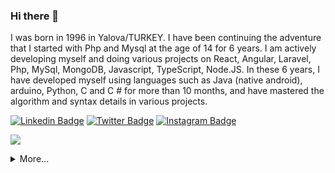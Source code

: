 <!--
**H4Sec/H4Sec** is a ✨ _special_ ✨ repository because its `README.md` (this file) appears on your GitHub profile. -->
### Hi there 👋

I was born in 1996 in Yalova/TURKEY. I have been continuing the adventure that I started with Php and Mysql at the age of 14 for 6 years. I am actively developing myself and doing various projects on React, Angular, Laravel, Php, MySql, MongoDB, Javascript, TypeScript, Node.JS. In these 6 years, I have developed myself using languages ​​such as Java (native android), arduino, Python, C and C # for more than 10 months, and have mastered the algorithm and syntax details in various projects.

[![Linkedin Badge](https://img.shields.io/badge/SercanEsiktas-gray?style=for-the-badge&logo=linkedin)](https://www.linkedin.com/in/sercanesiktas/)
[![Twitter Badge](https://img.shields.io/badge/SercanEsiktas-gray?style=for-the-badge&logo=twitter)](https://twitter.com/sercanesiktas/)
[![Instagram Badge](https://img.shields.io/badge/SercanEsiktas-gray?style=for-the-badge&logo=instagram)](https://instagram.com/sercanesiktas)

![](https://komarev.com/ghpvc/?username=sercanesiktas&color=green)
<details>
  <summary>More...</summary>
  <img src="https://github-readme-stats.vercel.app/api?username=h4sec&show_icons=true&count_private=true&theme=dark&include_all_commits=true&line_height=28&theme=dark" style="width: 50%;"/>
       </details>

